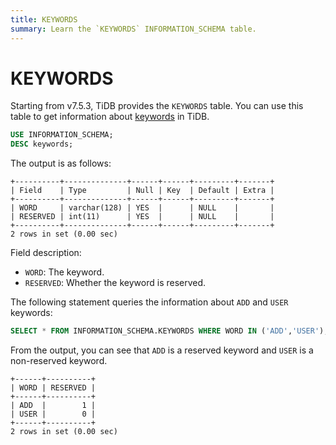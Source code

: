```yaml
---
title: KEYWORDS
summary: Learn the `KEYWORDS` INFORMATION_SCHEMA table.
---
```


# KEYWORDS

Starting from v7.5.3, TiDB provides the `KEYWORDS` table. You can use this table to get information about [keywords](/keywords.md) in TiDB.

```sql
USE INFORMATION_SCHEMA;
DESC keywords;
```

The output is as follows:

```
+----------+--------------+------+------+---------+-------+
| Field    | Type         | Null | Key  | Default | Extra |
+----------+--------------+------+------+---------+-------+
| WORD     | varchar(128) | YES  |      | NULL    |       |
| RESERVED | int(11)      | YES  |      | NULL    |       |
+----------+--------------+------+------+---------+-------+
2 rows in set (0.00 sec)
```

Field description:

- `WORD`: The keyword.
- `RESERVED`: Whether the keyword is reserved.

The following statement queries the information about `ADD` and `USER` keywords:

```sql
SELECT * FROM INFORMATION_SCHEMA.KEYWORDS WHERE WORD IN ('ADD','USER');
```

From the output, you can see that `ADD` is a reserved keyword and `USER` is a non-reserved keyword.

```
+------+----------+
| WORD | RESERVED |
+------+----------+
| ADD  |        1 |
| USER |        0 |
+------+----------+
2 rows in set (0.00 sec)
```
